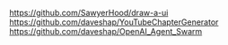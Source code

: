 https://github.com/SawyerHood/draw-a-ui
https://github.com/daveshap/YouTubeChapterGenerator
https://github.com/daveshap/OpenAI_Agent_Swarm